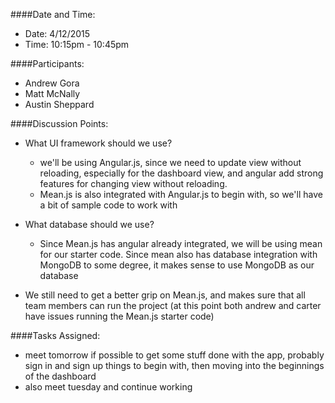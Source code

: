 ####Date and Time:

* Date: 4/12/2015
* Time: 10:15pm - 10:45pm


####Participants:

* Andrew Gora
* Matt McNally
* Austin Sheppard


####Discussion Points:

* What UI framework should we use?
    * we'll be using Angular.js, since we need to update view without reloading, especially for the dashboard view, and angular add strong features for changing view without reloading.
    * Mean.js is also integrated with Angular.js to begin with, so we'll have a bit of sample code to work with

* What database should we use?
    * Since Mean.js has angular already integrated, we will be using mean for our starter code. Since mean also has database integration with MongoDB to some degree, it makes sense to use MongoDB as our database

* We still need to get a better grip on Mean.js, and makes sure that all team members can run the project (at this point both andrew and carter have issues running the Mean.js starter code)


####Tasks Assigned:

* meet tomorrow if possible to get some stuff done with the app, probably sign in and sign up things to begin with, then moving into the beginnings of the dashboard
* also meet tuesday and continue working


